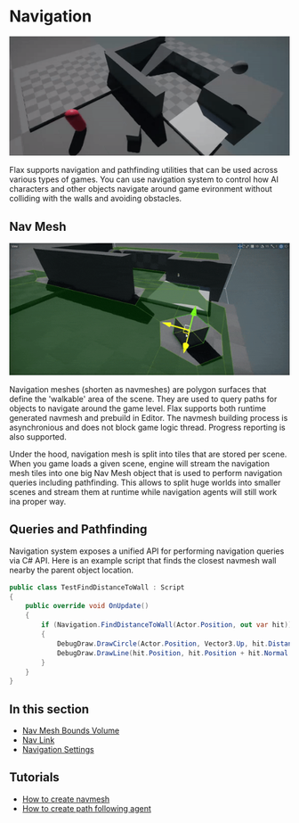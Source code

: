 # Navigation

![Navigation](media/navmesh-agent.gif)

Flax supports navigation and pathfinding utilities that can be used across various types of games. You can use navigation system to control how AI characters and other objects navigate around game evironment without colliding with the walls and avoiding obstacles.

## Nav Mesh

![Nav Mesh](media/navmesh-dynamic-rebuild.gif)

Navigation meshes (shorten as navmeshes) are polygon surfaces that define the 'walkable' area of the scene. They are used to query paths for objects to navigate around the game level.
Flax supports both runtime generated navmesh and prebuild in Editor. The navmesh building process is asynchronious and does not block game logic thread. Progress reporting is also supported.

Under the hood, navigation mesh is split into tiles that are stored per scene. When you game loads a given scene, engine will stream the navigation mesh tiles into one big Nav Mesh object that is used to perform navigation queries including pathfinding. This allows to split huge worlds into smaller scenes and stream them at runtime while navigation agents will still work ina proper way.

## Queries and Pathfinding

Navigation system exposes a unified API for performing navigation queries via C# API. Here is an example script that finds the closest navmesh wall nearby the parent object location.

```cs
public class TestFindDistanceToWall : Script
{
    public override void OnUpdate()
    {
        if (Navigation.FindDistanceToWall(Actor.Position, out var hit))
        {
            DebugDraw.DrawCircle(Actor.Position, Vector3.Up, hit.Distance, Color.Red);
            DebugDraw.DrawLine(hit.Position, hit.Position + hit.Normal * 150.0f, Color.BlueViolet);
        }
    }
}
```

## In this section

* [Nav Mesh Bounds Volume](nav-mesh-bounds-volume.md)
* [Nav Link](nav-link.md)
* [Navigation Settings](navigation-settings.md)

## Tutorials

* [How to create navmesh](tutorials/create-navmesh.md)
* [How to create path following agent](tutorials/path-following.md)
